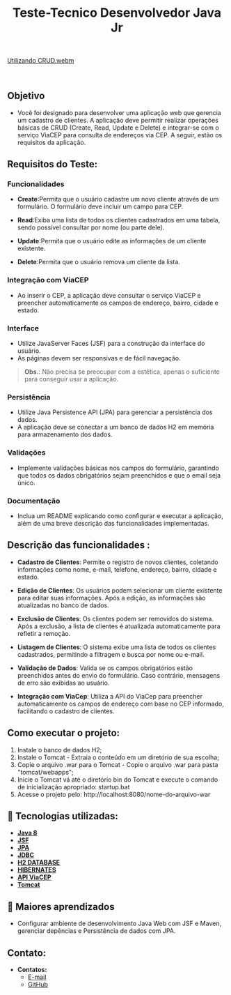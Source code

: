 <h1 align=center> Teste-Tecnico Desenvolvedor Java Jr</h1>

<br>

[Utilizando CRUD.webm](https://github.com/user-attachments/assets/cd7a9ad3-23dc-4ae3-9a6d-423fd7bd37b1)

<br>

## Objetivo

- Você foi designado para desenvolver uma aplicação web que gerencia um cadastro de clientes. A aplicação deve permitir realizar operações básicas de CRUD (Create, Read, Update e Delete) e integrar-se com o serviço ViaCEP para consulta de endereços via CEP. A seguir, estão os requisitos da aplicação.

## Requisitos do Teste:

### Funcionalidades

- **Create**:Permita que o usuário cadastre um novo cliente através de um formulário. O formulário deve incluir um campo para CEP.
  
- **Read**:Exiba uma lista de todos os clientes cadastrados em uma tabela, sendo possível consultar por nome (ou parte dele).
  
- **Update**:Permita que o usuário edite as informações de um cliente existente.
  
- **Delete**:Permita que o usuário remova um cliente da lista.

### Integração com ViaCEP

- Ao inserir o CEP, a aplicação deve consultar o serviço ViaCEP e preencher automaticamente os campos de endereço, bairro, cidade e estado.

### Interface

- Utilize JavaServer Faces (JSF) para a construção da interface do usuário.
- As páginas devem ser responsivas e de fácil navegação.

> **Obs.**: Não precisa se preocupar com a estética, apenas o suficiente para conseguir usar a aplicação.

### Persistência

- Utilize Java Persistence API (JPA) para gerenciar a persistência dos dados.
- A aplicação deve se conectar a um banco de dados H2 em memória para armazenamento dos dados.

### Validações

- Implemente validações básicas nos campos do formulário, garantindo que todos os dados obrigatórios sejam preenchidos e que o email seja único.

### Documentação

- Inclua um README explicando como configurar e executar a aplicação, além de uma breve descrição das funcionalidades implementadas.

## Descrição das funcionalidades :

- **Cadastro de Clientes**: Permite o registro de novos clientes, coletando informações como nome, e-mail, telefone, endereço, bairro, cidade e estado.

- **Edição de Clientes**: Os usuários podem selecionar um cliente existente para editar suas informações. Após a edição, as informações são atualizadas no banco de dados.

- **Exclusão de Clientes**: Os clientes podem ser removidos do sistema. Após a exclusão, a lista de clientes é atualizada automaticamente para refletir a remoção.

- **Listagem de Clientes**: O sistema exibe uma lista de todos os clientes cadastrados, permitindo a filtragem e busca por nome ou e-mail.

- **Validação de Dados**: Valida se os campos obrigatórios estão preenchidos antes do envio do formulário. Caso contrário, mensagens de erro são exibidas ao usuário.

- **Integração com ViaCep**: Utiliza a API do ViaCep para preencher automaticamente os campos de endereço com base no CEP informado, facilitando o cadastro de clientes.

## Como executar o projeto:

1. Instale o banco de dados H2;
2. Instale o Tomcat - Extraia o conteúdo em um diretório de sua escolha;
3. Copie o arquivo .war para o Tomcat - Copie o arquivo .war para pasta "tomcat/webapps";
4. Inicie o Tomcat vá até o diretório bin do Tomcat e execute o comando de inicialização apropriado: startup.bat
5. Acesse o projeto pelo: http://localhost:8080/nome-do-arquivo-war

## 🚀 Tecnologias utilizadas:

* **[Java 8](https://www.java.com/pt-BR/download/help/java8_pt-br.html)** 
* **[JSF](https://www.ibm.com/docs/pt-br/was-nd/8.5.5?topic=files-javaserver-faces)**
* **[JPA](https://www.ibm.com/docs/pt-br/was/8.5.5?topic=SSEQTP_8.5.5/com.ibm.websphere.nd.multiplatform.doc/ae/cejb_persistence.htm)**
* **[JDBC](https://www.ibm.com/docs/bg/i/7.3?topic=java-jdbc)**
* **[H2 DATABASE](https://www.h2database.com/html/main.html)**
* **[HIBERNATES](https://hibernate.org/)**
* **[API ViaCEP](https://viacep.com.br/)**
* **[Tomcat](https://tomcat.apache.org/)**

## 📝 Maiores aprendizados

- Configurar ambiente de desenvolvimento Java Web com JSF e Maven, gerenciar depências e Persistência de dados com JPA.

## Contato:

- **Contatos:**
    - <a href="mailto:ronaldofidelis.ti@gmail.com" target="_blank">E-mail</a>
    - <a href="https://github.com/RonaldoFidelis" target="_blank">GitHub</a>

